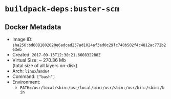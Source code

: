 # `buildpack-deps:buster-scm`

## Docker Metadata

- Image ID: `sha256:bd6081802020e6adcad237ad1024af3ad0c29fc740b502f4c4812ac772b263eb`
- Created: `2017-09-13T12:30:21.660832288Z`
- Virtual Size: ~ 270.36 Mb  
  (total size of all layers on-disk)
- Arch: `linux`/`amd64`
- Command: `["bash"]`
- Environment:
  - `PATH=/usr/local/sbin:/usr/local/bin:/usr/sbin:/usr/bin:/sbin:/bin`
